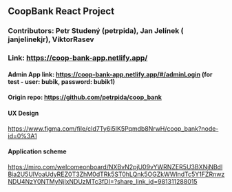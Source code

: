 ## CoopBank React Project
### Contributors: Petr Studený (petrpida), Jan Jelínek ( janjelinekjr), ViktorRasev

### Link: https://coop-bank-app.netlify.app/

#### Admin App link: https://coop-bank-app.netlify.app/#/adminLogin (for test - user: bubik, password: bubik1)

#### Origin repo: https://github.com/petrpida/coop_bank

#### UX Design
https://www.figma.com/file/cId7Ty6i5IK5Pqmdb8NrwH/coop_bank?node-id=0%3A1

#### Application scheme
https://miro.com/welcomeonboard/NXBvN2pjU09vYWRNZER5U3BXNjNBdlBia2U5UlVoaUdyREZ0T3ZhM0dTRk5ST0hLQnk5OGZkWWlndTc5Y1FZRnwzNDU4NzY0NTMyNjIxNDUzMTc3fDI=?share_link_id=981311288015
